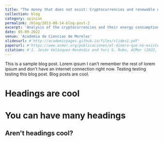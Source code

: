 ```yaml
---
title: "The money that does not exist: Cryptocurrencies and renewable energies"
collection: blog
category: opinion
permalink: /blog/2013-08-14-blog-post-2
excerpt: 'Analysis of the cryptocurrencies and their energy consumption'
date: 05-09-2022
venue: 'Academia de Ciencias de Morelos'
slidesurl: #'http://academicpages.github.io/files/slides1.pdf'
paperurl: #'https://www.acmor.org/publicaciones/el-dinero-que-no-existe-criptomonedas-y-energ-as-renovables'
citation: #'I. Jesán Velázquez-Reséndiz and Yuri G. Rubo, ACMor (2022, September 05)'
---
```


This is a sample blog post. Lorem ipsum I can't remember the rest of lorem ipsum and don't have an internet connection right now. Testing testing testing this blog post. Blog posts are cool.

Headings are cool
======

You can have many headings
======

Aren't headings cool?
------